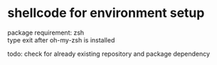 # shellcode for environment setup

package requirement: zsh  
type exit after oh-my-zsh is installed  

todo: check for already existing repository and package dependency
